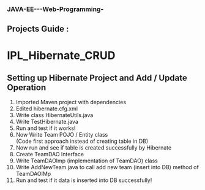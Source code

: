 ### JAVA-EE---Web-Programming-


## Projects Guide :

# IPL_Hibernate_CRUD

## Setting up Hibernate Project and Add / Update Operation

1. Imported Maven project with dependencies
2. Edited hibernate.cfg.xml
3. Write class HibernateUtils.java
4. Write TestHibernate.java
5. Run and test if it works!         
6. Now Write Team POJO / Entity class           
(Code first approach instead of creating table in DB)
7. Now run and see if table is created successfully by Hibernate 
8. Create TeamDAO Interface
9. Write TeamDAOImp (implementation of TeamDAO) class
10. Write AddNewTeam.java to call add new team (insert into DB) method of TeamDAOIMp
11. Run and test if it data is inserted into DB successfully!
